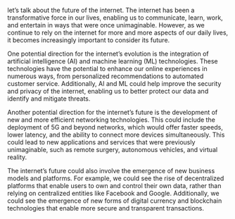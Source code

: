 let’s talk about the future of the internet.
The internet has been a transformative force in our lives, enabling us to communicate, learn, work, and entertain in ways that were once unimaginable. However, as we continue to rely on the internet for more and more aspects of our daily lives, it becomes increasingly important to consider its future.

One potential direction for the internet’s evolution is the integration of artificial intelligence (AI) and machine learning (ML) technologies. These technologies have the potential to enhance our online experiences in numerous ways, from personalized recommendations to automated customer service. Additionally, AI and ML could help improve the security and privacy of the internet, enabling us to better protect our data and identify and mitigate threats.

Another potential direction for the internet’s future is the development of new and more efficient networking technologies. This could include the deployment of 5G and beyond networks, which would offer faster speeds, lower latency, and the ability to connect more devices simultaneously. This could lead to new applications and services that were previously unimaginable, such as remote surgery, autonomous vehicles, and virtual reality.

The internet’s future could also involve the emergence of new business models and platforms. For example, we could see the rise of decentralized platforms that enable users to own and control their own data, rather than relying on centralized entities like Facebook and Google. Additionally, we could see the emergence of new forms of digital currency and blockchain technologies that enable more secure and transparent transactions.